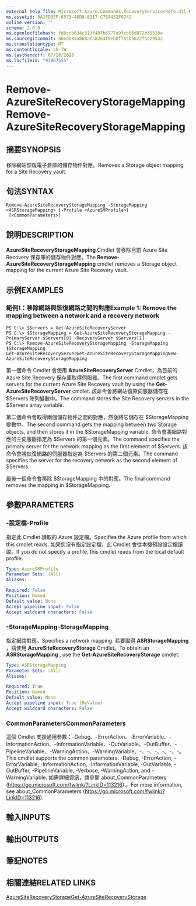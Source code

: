 ```yaml
---
external help file: Microsoft.Azure.Commands.RecoveryServicesRdfe.dll-Help.xml
ms.assetid: 0A1FD05F-6573-46D8-8217-C7EA432F6742
online version: ''
schema: 2.0.0
ms.openlocfilehash: fd8ccb634c313f487b6777a9fcb66d872b35510e
ms.sourcegitcommit: 56ed085a868afa8263f8eb0f755b5822f5c29532
ms.translationtype: MT
ms.contentlocale: zh-TW
ms.lasthandoff: 07/18/2020
ms.locfileid: "93967555"
---
```

# <span data-ttu-id="c5d48-101">Remove-AzureSiteRecoveryStorageMapping</span><span class="sxs-lookup"><span data-stu-id="c5d48-101">Remove-AzureSiteRecoveryStorageMapping</span></span>

## <span data-ttu-id="c5d48-102">摘要</span><span class="sxs-lookup"><span data-stu-id="c5d48-102">SYNOPSIS</span></span>
<span data-ttu-id="c5d48-103">移除網站恢復電子倉庫的儲存物件對應。</span><span class="sxs-lookup"><span data-stu-id="c5d48-103">Removes a Storage object mapping for a Site Recovery vault.</span></span>

## <span data-ttu-id="c5d48-104">句法</span><span class="sxs-lookup"><span data-stu-id="c5d48-104">SYNTAX</span></span>

```
Remove-AzureSiteRecoveryStorageMapping -StorageMapping <ASRStorageMapping> [-Profile <AzureSMProfile>]
 [<CommonParameters>]
```

## <span data-ttu-id="c5d48-105">說明</span><span class="sxs-lookup"><span data-stu-id="c5d48-105">DESCRIPTION</span></span>
<span data-ttu-id="c5d48-106">**AzureSiteRecoveryStorageMapping** Cmdlet 會移除目前 Azure Site Recovery 保存庫的儲存物件對應。</span><span class="sxs-lookup"><span data-stu-id="c5d48-106">The **Remove-AzureSiteRecoveryStorageMapping** cmdlet removes a Storage object mapping for the current Azure Site Recovery vault.</span></span>

## <span data-ttu-id="c5d48-107">示例</span><span class="sxs-lookup"><span data-stu-id="c5d48-107">EXAMPLES</span></span>

### <span data-ttu-id="c5d48-108">範例1：移除網路與恢復網路之間的對應</span><span class="sxs-lookup"><span data-stu-id="c5d48-108">Example 1: Remove the mapping between a network and a recovery network</span></span>
```
PS C:\> $Servers = Get-AzureSiteRecoveryServer
PS C:\> $StorageMapping = Get-AzureSiteRecoveryStorageMapping -PrimaryServer $Servers[0] -RecoveryServer $Servers[1]
PS C:\> Remove-AzureSiteRecoveryStorageMapping -StorageMapping $StorageMapping
Get-AzureSiteRecoveryServerGet-AzureSiteRecoveryStorageMappingNew-AzureSiteRecoveryStorageMapping
```

<span data-ttu-id="c5d48-109">第一個命令 Cmdlet 會使用 **AzureSiteRecoveryServer** Cmdlet，為目前的 Azure Site Recovery 保存庫取得伺服器。</span><span class="sxs-lookup"><span data-stu-id="c5d48-109">The first command cmdlet gets servers for the current Azure Site Recovery vault by using the **Get-AzureSiteRecoveryServer** cmdlet.</span></span>
<span data-ttu-id="c5d48-110">該命令會將網站復原伺服器儲存在 $Servers 陣列變數中。</span><span class="sxs-lookup"><span data-stu-id="c5d48-110">The command stores the Site Recovery servers in the $Servers array variable.</span></span>

<span data-ttu-id="c5d48-111">第二個命令會取得兩個儲存物件之間的對應，然後將它儲存在 $StorageMapping 變數中。</span><span class="sxs-lookup"><span data-stu-id="c5d48-111">The second command gets the mapping between two Storage objects, and then stores it in the $StorageMapping variable.</span></span>
<span data-ttu-id="c5d48-112">命令會將網路對應的主伺服器指定為 $Servers 的第一個元素。</span><span class="sxs-lookup"><span data-stu-id="c5d48-112">The command specifies the primary server for the network mapping as the first element of $Servers.</span></span>
<span data-ttu-id="c5d48-113">該命令會將恢復網路的伺服器指定為 $Servers 的第二個元素。</span><span class="sxs-lookup"><span data-stu-id="c5d48-113">The command specifies the server for the recovery network as the second element of $Servers.</span></span>

<span data-ttu-id="c5d48-114">最後一個命令會移除 $StorageMapping 中的對應。</span><span class="sxs-lookup"><span data-stu-id="c5d48-114">The final command removes the mapping in $StorageMapping.</span></span>

## <span data-ttu-id="c5d48-115">參數</span><span class="sxs-lookup"><span data-stu-id="c5d48-115">PARAMETERS</span></span>

### <span data-ttu-id="c5d48-116">-設定檔</span><span class="sxs-lookup"><span data-stu-id="c5d48-116">-Profile</span></span>
<span data-ttu-id="c5d48-117">指定此 Cmdlet 讀取的 Azure 設定檔。</span><span class="sxs-lookup"><span data-stu-id="c5d48-117">Specifies the Azure profile from which this cmdlet reads.</span></span>
<span data-ttu-id="c5d48-118">如果您沒有指定設定檔，此 Cmdlet 會從本機預設設定檔讀取。</span><span class="sxs-lookup"><span data-stu-id="c5d48-118">If you do not specify a profile, this cmdlet reads from the local default profile.</span></span>

```yaml
Type: AzureSMProfile
Parameter Sets: (All)
Aliases: 

Required: False
Position: Named
Default value: None
Accept pipeline input: False
Accept wildcard characters: False
```

### <span data-ttu-id="c5d48-119">-StorageMapping</span><span class="sxs-lookup"><span data-stu-id="c5d48-119">-StorageMapping</span></span>
<span data-ttu-id="c5d48-120">指定網路對應。</span><span class="sxs-lookup"><span data-stu-id="c5d48-120">Specifies a network mapping.</span></span>
<span data-ttu-id="c5d48-121">若要取得 **ASRStorageMapping** ，請使用 **AzureSiteRecoveryStorage** Cmdlet。</span><span class="sxs-lookup"><span data-stu-id="c5d48-121">To obtain an **ASRStorageMapping** , use the **Get-AzureSiteRecoveryStorage** cmdlet.</span></span>

```yaml
Type: ASRStorageMapping
Parameter Sets: (All)
Aliases: 

Required: True
Position: Named
Default value: None
Accept pipeline input: True (ByValue)
Accept wildcard characters: False
```

### <span data-ttu-id="c5d48-122">CommonParameters</span><span class="sxs-lookup"><span data-stu-id="c5d48-122">CommonParameters</span></span>
<span data-ttu-id="c5d48-123">這個 Cmdlet 支援通用參數：-Debug、-ErrorAction、-ErrorVariable、-InformationAction、-InformationVariable、-OutVariable、-OutBuffer、-PipelineVariable、-WarningAction、-WarningVariable、-、-、-、-、-、-。</span><span class="sxs-lookup"><span data-stu-id="c5d48-123">This cmdlet supports the common parameters: -Debug, -ErrorAction, -ErrorVariable, -InformationAction, -InformationVariable, -OutVariable, -OutBuffer, -PipelineVariable, -Verbose, -WarningAction, and -WarningVariable.</span></span> <span data-ttu-id="c5d48-124">如需詳細資訊，請參閱 about_CommonParameters (https://go.microsoft.com/fwlink/?LinkID=113216) 。</span><span class="sxs-lookup"><span data-stu-id="c5d48-124">For more information, see about_CommonParameters (https://go.microsoft.com/fwlink/?LinkID=113216).</span></span>

## <span data-ttu-id="c5d48-125">輸入</span><span class="sxs-lookup"><span data-stu-id="c5d48-125">INPUTS</span></span>

## <span data-ttu-id="c5d48-126">輸出</span><span class="sxs-lookup"><span data-stu-id="c5d48-126">OUTPUTS</span></span>

## <span data-ttu-id="c5d48-127">筆記</span><span class="sxs-lookup"><span data-stu-id="c5d48-127">NOTES</span></span>

## <span data-ttu-id="c5d48-128">相關連結</span><span class="sxs-lookup"><span data-stu-id="c5d48-128">RELATED LINKS</span></span>

[<span data-ttu-id="c5d48-129">AzureSiteRecoveryStorage</span><span class="sxs-lookup"><span data-stu-id="c5d48-129">Get-AzureSiteRecoveryStorage</span></span>](./Get-AzureSiteRecoveryStorage.md)


